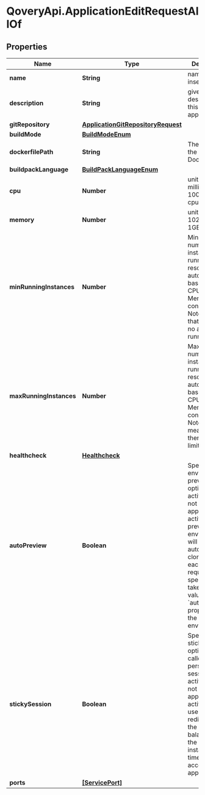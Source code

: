 # QoveryApi.ApplicationEditRequestAllOf

## Properties

Name | Type | Description | Notes
------------ | ------------- | ------------- | -------------
**name** | **String** | name is case insensitive | [optional] 
**description** | **String** | give a description to this application | [optional] 
**gitRepository** | [**ApplicationGitRepositoryRequest**](ApplicationGitRepositoryRequest.md) |  | [optional] 
**buildMode** | [**BuildModeEnum**](BuildModeEnum.md) |  | [optional] 
**dockerfilePath** | **String** | The path of the associated Dockerfile | [optional] 
**buildpackLanguage** | [**BuildPackLanguageEnum**](BuildPackLanguageEnum.md) |  | [optional] 
**cpu** | **Number** | unit is millicores (m). 1000m &#x3D; 1 cpu | [optional] [default to 500]
**memory** | **Number** | unit is MB. 1024 MB &#x3D; 1GB | [optional] [default to 512]
**minRunningInstances** | **Number** | Minimum number of instances running. This resource auto-scale based on the CPU and Memory consumption. Note: 0 means that there is no application running.  | [optional] [default to 1]
**maxRunningInstances** | **Number** | Maximum number of instances running. This resource auto-scale based on the CPU and Memory consumption. Note: -1 means that there is no limit.  | [optional] [default to 1]
**healthcheck** | [**Healthcheck**](Healthcheck.md) |  | [optional] 
**autoPreview** | **Boolean** | Specify if the environment preview option is activated or not for this application.   If activated, a preview environment will be automatically cloned at each pull request.   If not specified, it takes the value of the &#x60;auto_preview&#x60; property from the associated environment.  | [optional] [default to true]
**stickySession** | **Boolean** | Specify if the sticky session option (also called persistant session) is activated or not for this application. If activated, user will be redirected by the load balancer to the same instance each time he access to the application.  | [optional] [default to false]
**ports** | [**[ServicePort]**](ServicePort.md) |  | [optional] 


